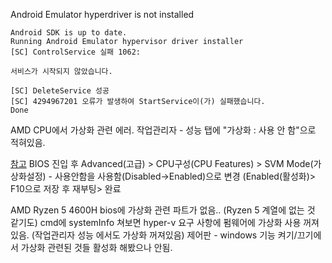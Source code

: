 Android Emulator hyperdriver is not installed

```
Android SDK is up to date.
Running Android Emulator hypervisor driver installer
[SC] ControlService 실패 1062:

서비스가 시작되지 않았습니다.

[SC] DeleteService 성공
[SC] 4294967201 오류가 발생하여 StartService이(가) 실패했습니다.
Done

```

AMD CPU에서 가상화 관련 에러.
작업관리자 - 성능 탭에 "가상화 : 사용 안 함"으로 적혀있음.

[참고](https://zzangprogrammer.tistory.com/248)
BIOS 진입 후
Advanced(고급) > CPU구성(CPU Features) > SVM Mode(가상화설정) - 사용안함을 사용함(Disabled->Enabled)으로 변경 (Enabled(활성화)> F10으로 저장 후 재부팅> 완료

AMD Ryzen 5 4600H bios에 가상화 관련 파트가 없음.. (Ryzen 5 계열에 없는 것 같기도)
cmd에 systemInfo 쳐보면 hyper-v 요구 사항에 펌웨어에 가상화 사용 꺼져있음. (작업관리자 성능 에서도 가상화 꺼져있음) 제어판 - windows 기능 켜기/끄기에서 가상화 관련된 것들 활성화 해봤으나 안됨.


